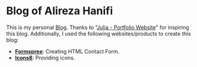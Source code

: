 # Blog of Alireza Hanifi

This is my personal [Blog](https://AlirezaHanifi.github.io). Thanks to "[Julia - Portfolio Website](https://github.com/codewithsadee/julia-portfolio)" for inspiring this blog. Additionally, I used the following websites/products to create this blog:
- **[Formspree](https://formspree.io/)**: Creating HTML Contact Form.
- **[Icons8](https://icons8.com/)**: Providing icons.
